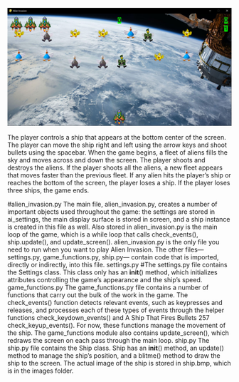![](alien_readme.png)


The player controls a ship that appears at
the bottom center of the screen. The player can move the ship
right and left using the arrow keys and shoot bullets using the
spacebar. When the game begins, a fleet of aliens fills the sky
and moves across and down the screen. The player shoots and
destroys the aliens. If the player shoots all the aliens, a new fleet
appears that moves faster than the previous fleet. If any alien hits
the player’s ship or reaches the bottom of the screen, the player
loses a ship. If the player loses three ships, the game ends.

#alien_invasion.py
The main file, alien_invasion.py, creates a number of important objects used
throughout the game: the settings are stored in ai_settings, the main display
surface is stored in screen, and a ship instance is created in this file as
well. Also stored in alien_invasion.py is the main loop of the game, which is
a while loop that calls check_events(), ship.update(), and update_screen().
alien_invasion.py is the only file you need to run when you want to play
Alien Invasion. The other files—settings.py, game_functions.py, ship.py—
contain code that is imported, directly or indirectly, into this file.
settings.py
#The settings.py file contains the Settings class. 
This class only has an __init__() method, which initializes attributes controlling the game’s
appearance and the ship’s speed.
game_functions.py
The game_functions.py file contains a number of functions that carry out
the bulk of the work in the game. The check_events() function detects relevant
events, such as keypresses and releases, and processes each of these
types of events through the helper functions check_keydown_events() and
A Ship That Fires Bullets 257
check_keyup_events(). For now, these functions manage the movement of
the ship. The game_functions module also contains update_screen(), which
redraws the screen on each pass through the main loop.
ship.py
The ship.py file contains the Ship class. Ship has an __init__() method, an
update() method to manage the ship’s position, and a blitme() method
to draw the ship to the screen. The actual image of the ship is stored in
ship.bmp, which is in the images folder.
